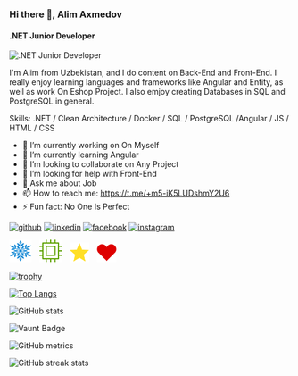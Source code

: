 ### Hi there 👋, Alim Axmedov
#### .NET Junior Developer
![.NET Junior Developer](https://pbs.twimg.com/profile_banners/1740761660611280896/1703865182/1500x500)

I'm Alim from Uzbekistan, and I do content on Back-End and Front-End. I really enjoy learning languages and frameworks like Angular and Entity, as well as work On Eshop Project. I also emjoy creating Databases in SQL and PostgreSQL in general.

Skills: .NET / Clean Architecture / Docker / SQL / PostgreSQL /Angular / JS / HTML / CSS

- 🔭 I’m currently working on On Myself 
- 🌱 I’m currently learning Angular 
- 👯 I’m looking to collaborate on Any Project 
- 🤔 I’m looking for help with Front-End 
- 💬 Ask me about Job 
- 📫 How to reach me: https://t.me/+m5-iK5LUDshmY2U6 
- ⚡ Fun fact: No One Is Perfect 


[<img src='https://cdn.jsdelivr.net/npm/simple-icons@3.0.1/icons/github.svg' alt='github' height='40'>](https://github.com/Alim090207)  [<img src='https://cdn.jsdelivr.net/npm/simple-icons@3.0.1/icons/linkedin.svg' alt='linkedin' height='40'>](https://www.linkedin.com/in/https://www.linkedin.com/in/alim-axmedov-42a24324a//)  [<img src='https://cdn.jsdelivr.net/npm/simple-icons@3.0.1/icons/facebook.svg' alt='facebook' height='40'>](https://www.facebook.com/https://www.facebook.com/profile.php?id=100081422501112)  [<img src='https://cdn.jsdelivr.net/npm/simple-icons@3.0.1/icons/instagram.svg' alt='instagram' height='40'>](https://www.instagram.com/_alim_akhmdf/)  

<a href='https://archiveprogram.github.com/'><img src='https://raw.githubusercontent.com/acervenky/animated-github-badges/master/assets/acbadge.gif' width='40' height='40'></a> <a href='https://docs.github.com/en/developers'><img src='https://raw.githubusercontent.com/acervenky/animated-github-badges/master/assets/devbadge.gif' width='40' height='40'></a> <a href='https://stars.github.com/'><img src='https://raw.githubusercontent.com/acervenky/animated-github-badges/master/assets/starbadge.gif' width='35' height='35'></a> <a href='https://docs.github.com/en/github/supporting-the-open-source-community-with-github-sponsors'><img src='https://raw.githubusercontent.com/acervenky/animated-github-badges/master/assets/sponsorbadge.gif' width='35' height='35'></a> 

[![trophy](https://github-profile-trophy.vercel.app/?username=Alim090207)](https://github.com/ryo-ma/github-profile-trophy)

[![Top Langs](https://github-readme-stats.vercel.app/api/top-langs/?username=Alim090207)](https://github.com/anuraghazra/github-readme-stats)

![GitHub stats](https://github-readme-stats.vercel.app/api?username=Alim090207&show_icons=true&count_private=true)  

![Vaunt Badge](https://api.vaunt.dev/v1/github/entities/Alim090207/contributions?format=svg&private=true)  

![GitHub metrics](https://metrics.lecoq.io/Alim090207)  

![GitHub streak stats](https://streak-stats.demolab.com/?user=Alim090207)  

